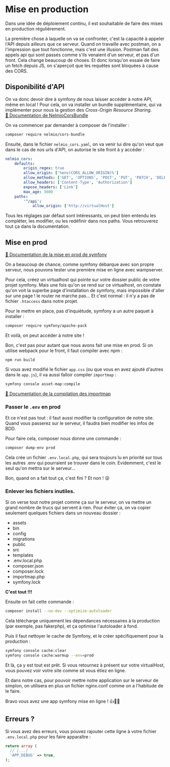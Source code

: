 # Mise en production
Dans une idée de déploiement continu, il est souhaitable de faire des mises en production régulièrement.

La première chose à laquelle on va se confronter, c'est la capacité à appeler l'API depuis ailleurs que ce serveur. Quand on travaille avec postman, on a l'impression que tout fonctionne, mais c'est une illusion. Postman fait des appels api qui sont passés comme s'ils venaient d'un serveur, et pas d'un front. Cela change beaucoup de choses. Et donc lorsqu'on essaie de faire un fetch depuis JS, on s'aperçoit que les requêtes sont bloquées à cause des CORS.

## Disponibilité d'API

On va donc devoir dire à symfony de nous laisser accéder à notre API, même en local ! 
Pour cela, on va installer un bundle supplémentaire, qui va implémenter pour nous la gestion des *Cross-Origin Resource Sharing*.  
[📜 Documentation de NelmioCorsBundle](https://symfony.com/bundles/NelmioCorsBundle/current/index.html)

On va commencer par demander à composer de l'installer :

```bash
composer require nelmio/cors-bundle
```
Ensuite, dans le fichier `nelmio_cors.yaml`, on va venir lui dire qu'on veut que dans le cas de nos urls d'API, on autorise le site front à y accéder : 

```yaml
nelmio_cors:
    defaults:
        origin_regex: true
        allow_origin: ['%env(CORS_ALLOW_ORIGIN)%']
        allow_methods: ['GET', 'OPTIONS', 'POST', 'PUT', 'PATCH', 'DELETE']
        allow_headers: ['Content-Type', 'Authorization']
        expose_headers: ['Link']
        max_age: 3600
    paths:
        '^/api':
            allow_origin: ['http://virtualHost']
```

Tous les réglages par défaut sont intéressants, on peut bien entendu les compléter, les modifier, ou les redéfinir dans nos paths. Vous retrouverez tout ça dans la documentation.

## Mise en prod

[📜 Documentation de la mise en prod de symfony](https://symfony.com/doc/current/deployment.html)

On a beaucoup de chance, comme symfony débarque avec son propre serveur, nous pouvons tester une première mise en ligne avec wampserver.

Pour cela, créez un virtualhost qui pointe sur votre dossier public de votre projet symfony. Mais une fois qu'on se rend sur ce virtualhost, on constate qu'on voit la superbe page d'installation de symfony, mais impossible d'aller sur une page ! le router ne marche pas... Et c'est normal : il n'y a pas de fichier `.htaccess` dans notre projet.

Pour le mettre en place, pas d'inquiétude, symfony a un autre paquet à installer : 

```bash
composer require symfony/apache-pack
```
Et voilà, on peut accéder à notre site ! 

Bon, c'est pas pour autant que nous avons fait une mise en prod. Si on utilise webpack pour le front, il faut compiler avec npm : 

```npm
npm run build
```

Si vous avez modifié le fichier `app.css` (ou que vous en avez ajouté d'autres dans le `app.js`), il va aussi falloir compiler `importmap` :
```bash
symfony console asset-map:compile
```
[📜 Documentation de la compilation des importmap](https://symfony.com/doc/current/frontend/asset_mapper.html#serving-assets-in-dev-vs-prod)

### Passer le `.env` en prod
Et ce n'est pas tout : il faut aussi modifier la configuration de notre site. Quand vous passerez sur le serveur, il faudra bien modifier les infos de BDD.

Pour faire cela, composer nous donne une commande : 
```bash
composer dump-env prod
```
Cela crée un fichier `.env.local.php`, qui sera toujours lu en priorité sur tous les autres .env qui pourraient se trouver dans le coin. Evidemment, c'est le seul qu'on mettra sur le serveur... 

Bon, quand on a fait tout ça, c'est fini ? Et non ! 😜

### Enlever les fichiers inutiles.
Si on verse tout notre projet comme ça sur le serveur, on va mettre un grand nombre de trucs qui servent à rien. 
Pour éviter ça, on va copier seulement quelques fichiers dans un nouveau dossier : 
* assets
* bin
* config
* migrations
* public
* src
* templates
* .env.local.php
* composer.json
* composer.lock
* importmap.php
* symfony.lock

**C'est tout !!!**

Ensuite on fait cette commande :
```bash
composer install --no-dev --optimize-autoloader
```

Cela télécharge uniquement les dépendances nécessaires à la production (par exemple, pas fakerphp), et ça optimise l'autoloader à fond.

Puis il faut nettoyer le cache de Symfony, et le créer spécifiquement pour la production :
```bash
symfony console cache:clear
symfony console cache:warmup --env=prod

```

Et là, ça y est tout est prêt. Si vous retournez à présent sur votre virtualHost, vous pouvez voir votre site comme sit vous étiez en ligne.

Et dans notre cas, pour pouvoir mettre notre application sur le serveur de simplon, on utilisera en plus un fichier nginx.conf comme on a l'habitude de le faire.

Bravo vous avez une app symfony mise en ligne ! 👍👏🎉

## Erreurs ?

Si vous avez des erreurs, vous pouvez rajouter cette ligne à votre fichier `.env.local.php` pour les faire apparaître :

```php
return array (
  // [...]
  'APP_DEBUG' => true,
);
```